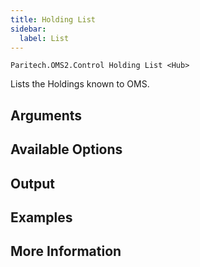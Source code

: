 ```yaml
---
title: Holding List
sidebar:
  label: List
---
```


`Paritech.OMS2.Control Holding List <Hub>`

Lists the Holdings known to OMS.

## Arguments

## Available Options

## Output

## Examples

## More Information
